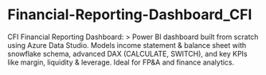 # Financial-Reporting-Dashboard_CFI
CFI Financial Reporting Dashboard:  > Power BI dashboard built from scratch using Azure Data Studio. Models income statement &amp; balance sheet with snowflake schema, advanced DAX (CALCULATE, SWITCH), and key KPIs like margin, liquidity &amp; leverage. Ideal for FP&amp;A and finance analytics. 
